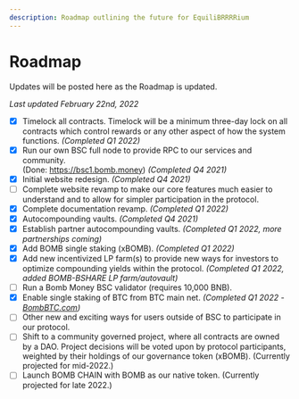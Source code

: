 ```yaml
---
description: Roadmap outlining the future for EquiliBRRRRium
---
```


# Roadmap

Updates will be posted here as the Roadmap is updated.

_Last updated February 22nd, 2022_

* [x] Timelock all contracts. Timelock will be a minimum three-day lock on all contracts which control rewards or any other aspect of how the system functions. _(Completed Q1 2022)_
* [x] Run our own BSC full node to provide RPC to our services and community.\
  (Done: https://bsc1.bomb.money) _(Completed Q4 2021)_
* [x] Initial website redesign. _(Completed Q4 2021)_
* [ ] Complete website revamp to make our core features much easier to understand and to allow for simpler participation in the protocol.
* [x] Complete documentation revamp. _(Completed Q1 2022)_
* [x] Autocompounding vaults. _(Completed Q4 2021)_
* [x] Establish partner autocompounding vaults. _(Completed Q1 2022, more partnerships coming)_
* [x] Add BOMB single staking (xBOMB). _(Completed Q1 2022)_
* [x] Add new incentivized LP farm(s) to provide new ways for investors to optimize compounding yields within the protocol. _(Completed Q1 2022, added BOMB-BSHARE LP farm/autovault)_
* [ ] Run a Bomb Money BSC validator (requires 10,000 BNB).
* [x] Enable single staking of BTC from BTC main net. _(Completed Q1 2022 -_ [_BombBTC.com_](https://www.bombbtc.com)_)_
* [ ] Other new and exciting ways for users outside of BSC to participate in our protocol.
* [ ] Shift to a community governed project, where all contracts are owned by a DAO. Project decisions will be voted upon by protocol participants, weighted by their holdings of our governance token (xBOMB). (Currently projected for mid-2022.)
* [ ] Launch BOMB CHAIN with BOMB as our native token. (Currently projected for late 2022.)
